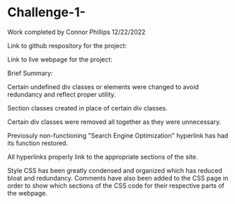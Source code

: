 # Challenge-1-
Work completed by Connor Phillips 12/22/2022

Link to github respository for the project:
<insert link here>
  
Link to live webpage for the project:
<insert link here>
  
Brief Summary:
  
Certain undefined div classes or elements were changed to avoid redundancy and reflect proper utility.
  
Section classes created in place of certain div classes.
  
Certain div classes were removed all together as they were unnecessary.

Previosuly non-functioning "Search Engine Optimization" hyperlink has had its function restored.
  
All hyperlinks properly link to the appropriate sections of the site.
  
Style CSS has been greatly condensed and organized which has reduced bloat and redundancy. Comments have also been added to the CSS page in order to show which sections of the CSS code for their respective parts of the webpage. 
